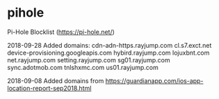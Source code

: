 # pihole
Pi-Hole Blocklist (https://pi-hole.net/)


2018-09-28
Added domains:
cdn-adn-https.rayjump.com
cl.s7.exct.net
device-provisioning.googleapis.com
hybird.rayjump.com
lojuxbnt.com
net.rayjump.com
setting.rayjump.com
sg01.rayjump.com
sync.adotmob.com
tnlshxmc.com
us01.rayjump.com


2018-09-08
Added domains from https://guardianapp.com/ios-app-location-report-sep2018.html


